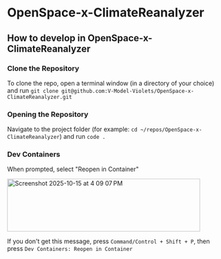 # OpenSpace-x-ClimateReanalyzer

## How to develop in OpenSpace-x-ClimateReanalyzer

### Clone the Repository
To clone the repo, open a terminal window (in a directory of your choice) and run `git clone git@github.com:V-Model-Violets/OpenSpace-x-ClimateReanalyzer.git`

### Opening the Repository
Navigate to the project folder (for example: `cd ~/repos/OpenSpace-x-ClimateReanalyzer`) and run `code .`

### Dev Containers
When prompted, select "Reopen in Container" 

<img width="448" height="123" alt="Screenshot 2025-10-15 at 4 09 07 PM" src="https://github.com/user-attachments/assets/532ac0c1-5575-44b1-8102-d32cf334e022" />


If you don't get this message, press `Command/Control + Shift + P`, then press `Dev Containers: Reopen in Container`
